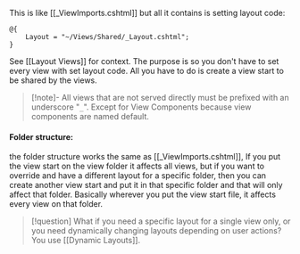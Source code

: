 This is like [[_ViewImports.cshtml]] but all it contains is setting layout code:
```cshtml
@{
    Layout = "~/Views/Shared/_Layout.cshtml";
}
```
See [[Layout Views]] for context.
The purpose is so you don't have to set every view with set layout code. All you have to do is create a view start to be shared by the views.

>[!note]-
>All views that are not served directly must be prefixed with an underscore "`_`".
>Except for View Components because view components are named default.
#### Folder structure:
the folder structure works the same as [[_ViewImports.cshtml]], If you put the view start on the view folder it affects all views, but if you want to override and have a different layout for a specific folder, then you can create another view start and put it in that specific folder and that will only affect that folder.
Basically wherever you put the view start file, it affects every view on that folder.
>[!question]
>What if you need a specific layout for a single view only, or you need dynamically changing layouts depending on user actions? You use [[Dynamic Layouts]].

